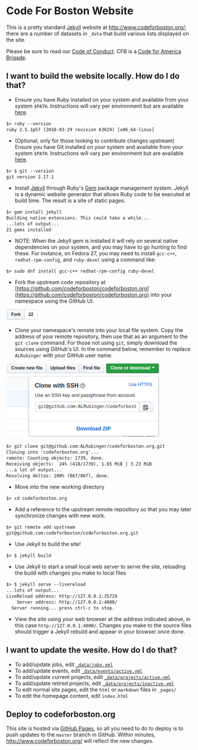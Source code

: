 # Code For Boston Website

This is a pretty standard [Jekyll](https://jekyllrb.com/) website at http://www.codeforboston.org/; there are a number of datasets in `_data` that build various lists displayed on the site.

Please be sure to read our [Code of Conduct](http://www.codeforboston.org/code-of-conduct/).  CFB is a [Code for America Brigade](http://www.codeforamerica.org/brigade/about).

## I want to build the website locally. How do I do that?
- Ensure you have Ruby installed on your system and available from your system `$PATH`.  Instructions will vary per environment but are available [here](https://www.ruby-lang.org/en/documentation/installation/).

```
$> ruby --version
ruby 2.5.1p57 (2018-03-29 revision 63029) [x86_64-linux]
```

- (Optional, only for those looking to contribute changes upstream) Ensure you have Git installed on your system and available from your system `$PATH`.  Instructions will vary per environment but are available [here](https://git-scm.com/book/en/v2/Getting-Started-Installing-Git).

```
$> $ git --version
git version 2.17.1
```

- Install [Jekyll](https://jekyllrb.com/) through Ruby's [Gem](https://rubygems.org/) package management system.  Jekyll is a dynamic website generator that allows Ruby code to be executed at build time.  The result is a site of static pages.

```
$> gem install jekyll
Building native extensions. This could take a while...
...lots of output...
21 gems installed
```

- NOTE: When the Jekyll gem is installed it will rely on several native dependencies on your system, and you may have to go hunting to find these.  For instance, on Fedora 27, you may need to install `gcc-c++`, `redhat-rpm-config`, and `ruby-devel` using a command like:

```
$> sudo dnf install gcc-c++ redhat-rpm-config ruby-devel
```
- Fork the upstream code repository at [https://github.com/codeforboston/codeforboston.org](https://github.com/codeforboston/codeforboston.org) into your namespace using the GitHub UI.

![GitHub Fork Button](/img/github-fork-button.png "GitHub Fork Button")

- Clone your namespace's remote into your local file system.  Copy the address of your remote repository, then use that as an argument to the `git clone` command.  For those not using `git`, simply download the sources using GitHub's UI.  In the command below, remember to replace `ALRubinger` with your GitHub user name.

![GitHub Clone Button](/img/github-clone-button.png "GitHub Clone Button")

```
$> git clone git@github.com:ALRubinger/codeforboston.org.git
Cloning into 'codeforboston.org'...
remote: Counting objects: 1739, done.
Receiving objects:  24% (418/1739), 1.65 MiB | 3.23 MiB
...a lot of output...
Resolving deltas: 100% (867/867), done.
```

- Move into the new working directory 

```
$> cd codeforboston.org
```

- Add a reference to the upstream remote repository so that you may later synchronize changes with new work.

```
$> git remote add upstream git@github.com:codeforboston/codeforboston.org.git
```

- Use Jekyll to build the site!

```
$> $ jekyll build
```

- Use Jekyll to start a small local web server to serve the site, reloading the build with changes you make to local files

```
$> $ jekyll serve --livereload
...lots of output...
LiveReload address: http://127.0.0.1:35729
    Server address: http://127.0.0.1:4000/
  Server running... press ctrl-c to stop.
```

- View the site using your web browser at the address indicated above, in this case `http://127.0.0.1:4000/`.  Changes you make to the source files should trigger a Jekyll rebuild and appear in your browser once done.

## I want to update the wesite. How do I do that?
- To add/update jobs, edit [`_data/jobs.yml`](https://github.com/codeforboston/CFB_static/edit/master/_data/jobs.yml)
- To add/update events, edit [`_data/events/active.yml`](https://github.com/codeforboston/CFB_static/edit/master/_data/events/active.yml)
- To add/update current projects, edit [`_data/projects/active.yml`](https://github.com/codeforboston/CFB_static/edit/master/_data/projects/active.yml)
- To add/update retired projects, edit [`_data/projects/inactive.yml`](https://github.com/codeforboston/CFB_static/edit/master/_data/projects/inactive.yml)
- To edit normal site pages, edit the `html` or `markdown` files in `_pages/`
- To edit the homepage content, edit `index.html`

## Deploy to codeforboston.org
This site is hosted via [GitHub Pages](https://pages.github.com/), so all you need to do to deploy is to push updates to the `master` branch in GitHub. Within minutes, http://www.codeforboston.org/ will reflect the new changes.

